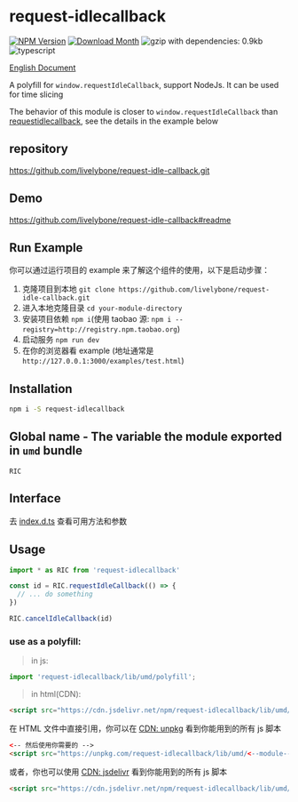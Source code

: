 # request-idlecallback
[![NPM Version](http://img.shields.io/npm/v/request-idlecallback.svg?style=flat-square)](https://www.npmjs.com/package/request-idlecallback)
[![Download Month](http://img.shields.io/npm/dm/request-idlecallback.svg?style=flat-square)](https://www.npmjs.com/package/request-idlecallback)
![gzip with dependencies: 0.9kb](https://img.shields.io/badge/gzip--with--dependencies-0.9kb-brightgreen.svg "gzip with dependencies: 0.9kb")
![typescript](https://img.shields.io/badge/typescript-supported-blue.svg "typescript")

[English Document](./README.md)

A polyfill for `window.requestIdleCallback`, support NodeJs. It can be used for time slicing

The behavior of this module is closer to `window.requestIdleCallback`
than [requestidlecallback](https://www.npmjs.com/package/requestidlecallback), see the details in the example below

## repository
https://github.com/livelybone/request-idle-callback.git

## Demo
https://github.com/livelybone/request-idle-callback#readme

## Run Example
你可以通过运行项目的 example 来了解这个组件的使用，以下是启动步骤：

1. 克隆项目到本地 `git clone https://github.com/livelybone/request-idle-callback.git`
2. 进入本地克隆目录 `cd your-module-directory`
3. 安装项目依赖 `npm i`(使用 taobao 源: `npm i --registry=http://registry.npm.taobao.org`)
4. 启动服务 `npm run dev`
5. 在你的浏览器看 example (地址通常是 `http://127.0.0.1:3000/examples/test.html`)

## Installation
```bash
npm i -S request-idlecallback
```

## Global name - The variable the module exported in `umd` bundle
`RIC`

## Interface
去 [index.d.ts](./index.d.ts) 查看可用方法和参数

## Usage
```js
import * as RIC from 'request-idlecallback'

const id = RIC.requestIdleCallback(() => {
  // ... do something
})

RIC.cancelIdleCallback(id)
```

### use as a polyfill:
> in js:
```js
import 'request-idlecallback/lib/umd/polyfill';
```

> in html(CDN):
```html
<script src="https://cdn.jsdelivr.net/npm/request-idlecallback/lib/umd/polyfill.js"></script>
```

在 HTML 文件中直接引用，你可以在 [CDN: unpkg](https://unpkg.com/request-idlecallback/lib/umd/) 看到你能用到的所有 js 脚本
```html
<-- 然后使用你需要的 -->
<script src="https://unpkg.com/request-idlecallback/lib/umd/<--module-->.js"></script>
```

或者，你也可以使用 [CDN: jsdelivr](https://cdn.jsdelivr.net/npm/request-idlecallback/lib/umd/) 看到你能用到的所有 js 脚本
```html
<script src="https://cdn.jsdelivr.net/npm/request-idlecallback/lib/umd/<--module-->.js"></script>
```

